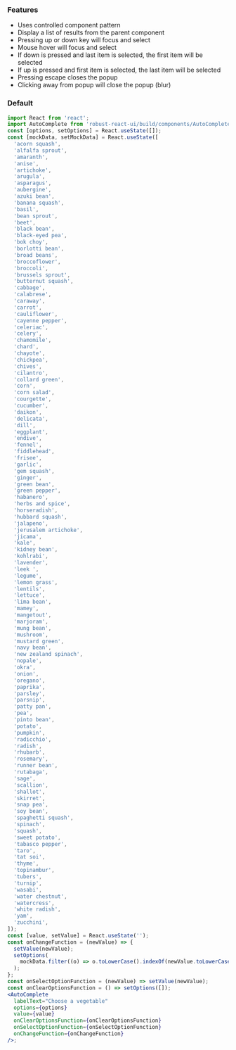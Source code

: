 ### Features

- Uses controlled component pattern
- Display a list of results from the parent component
- Pressing up or down key will focus and select
- Mouse hover will focus and select
- If down is pressed and last item is selected, the first item will be selected
- If up is pressed and first item is selected, the last item will be selected
- Pressing escape closes the popup
- Clicking away from popup will close the popup (blur)

### Default

```jsx
import React from 'react';
import AutoComplete from 'robust-react-ui/build/components/AutoComplete';
const [options, setOptions] = React.useState([]);
const [mockData, setMockData] = React.useState([
  'acorn squash',
  'alfalfa sprout',
  'amaranth',
  'anise',
  'artichoke',
  'arugula',
  'asparagus',
  'aubergine',
  'azuki bean',
  'banana squash',
  'basil',
  'bean sprout',
  'beet',
  'black bean',
  'black-eyed pea',
  'bok choy',
  'borlotti bean',
  'broad beans',
  'broccoflower',
  'broccoli',
  'brussels sprout',
  'butternut squash',
  'cabbage',
  'calabrese',
  'caraway',
  'carrot',
  'cauliflower',
  'cayenne pepper',
  'celeriac',
  'celery',
  'chamomile',
  'chard',
  'chayote',
  'chickpea',
  'chives',
  'cilantro',
  'collard green',
  'corn',
  'corn salad',
  'courgette',
  'cucumber',
  'daikon',
  'delicata',
  'dill',
  'eggplant',
  'endive',
  'fennel',
  'fiddlehead',
  'frisee',
  'garlic',
  'gem squash',
  'ginger',
  'green bean',
  'green pepper',
  'habanero',
  'herbs and spice',
  'horseradish',
  'hubbard squash',
  'jalapeno',
  'jerusalem artichoke',
  'jicama',
  'kale',
  'kidney bean',
  'kohlrabi',
  'lavender',
  'leek ',
  'legume',
  'lemon grass',
  'lentils',
  'lettuce',
  'lima bean',
  'mamey',
  'mangetout',
  'marjoram',
  'mung bean',
  'mushroom',
  'mustard green',
  'navy bean',
  'new zealand spinach',
  'nopale',
  'okra',
  'onion',
  'oregano',
  'paprika',
  'parsley',
  'parsnip',
  'patty pan',
  'pea',
  'pinto bean',
  'potato',
  'pumpkin',
  'radicchio',
  'radish',
  'rhubarb',
  'rosemary',
  'runner bean',
  'rutabaga',
  'sage',
  'scallion',
  'shallot',
  'skirret',
  'snap pea',
  'soy bean',
  'spaghetti squash',
  'spinach',
  'squash',
  'sweet potato',
  'tabasco pepper',
  'taro',
  'tat soi',
  'thyme',
  'topinambur',
  'tubers',
  'turnip',
  'wasabi',
  'water chestnut',
  'watercress',
  'white radish',
  'yam',
  'zucchini',
]);
const [value, setValue] = React.useState('');
const onChangeFunction = (newValue) => {
  setValue(newValue);
  setOptions(
    mockData.filter((o) => o.toLowerCase().indexOf(newValue.toLowerCase()) > -1)
  );
};
const onSelectOptionFunction = (newValue) => setValue(newValue);
const onClearOptionsFunction = () => setOptions([]);
<AutoComplete
  labelText="Choose a vegetable"
  options={options}
  value={value}
  onClearOptionsFunction={onClearOptionsFunction}
  onSelectOptionFunction={onSelectOptionFunction}
  onChangeFunction={onChangeFunction}
/>;
```
